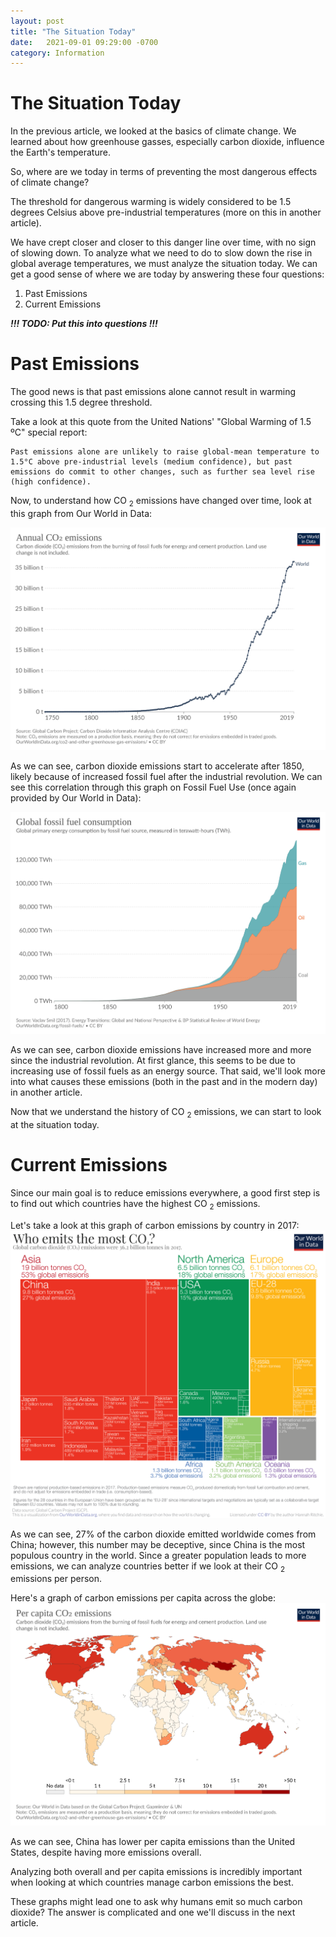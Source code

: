 ```yaml
---
layout: post
title: "The Situation Today"
date:   2021-09-01 09:29:00 -0700
category: Information
---
```

# The Situation Today
In the previous article, we looked at the basics of climate change.
We learned about how greenhouse gasses, especially carbon dioxide, influence the Earth's temperature.

So, where are we today in terms of preventing the most dangerous effects of climate change?

The threshold for dangerous warming is widely considered to be 1.5 degrees Celsius above pre-industrial temperatures (more on this in another article).

We have crept closer and closer to this danger line over time, with no sign of slowing down. To analyze what we need to do to slow down the rise in 
global average temperatures, we must analyze the situation today. We can get a good sense of where we are today by answering these four questions:
1. Past Emissions
1. Current Emissions

***!!! TODO: Put this into questions !!!***

# Past Emissions
The good news is that past emissions alone cannot result in warming crossing this 1.5 degree threshold.

Take a look at this quote from the United Nations' "Global Warming of 1.5 ºC" special report: 
```
Past emissions alone are unlikely to raise global-mean temperature to 1.5°C above pre-industrial levels (medium confidence), but past emissions do commit to other changes, such as further sea level rise (high confidence).
```

Now, to understand how CO
<sub>2</sub> 
emissions have changed over time, look at this graph from Our World in Data:

![Image not found](/assets/graphs/annual-co2-total.png)

As we can see, carbon dioxide emissions start to accelerate after 1850, likely because of increased fossil fuel after the industrial revolution. 
We can see this correlation through this graph on Fossil Fuel Use (once again provided by Our World in Data):

![Image not found](/assets/graphs/global-fossil-fuel-consumption.png)


As we can see, carbon dioxide emissions have increased more and more since the industrial revolution. At first glance, this seems to be due to increasing use of 
fossil fuels as an energy source. That said, we'll look more into what causes these emissions (both in the past and in the modern day) in another article.

Now that we understand the history of CO
<sub>2</sub>
emissions, we can start to look at the situation today.

# Current Emissions
Since our main goal is to reduce emissions everywhere, a good first step is to find out which countries have the highest CO
<sub>2</sub> 
emissions. 

Let's take a look at this graph of carbon emissions by country in 2017: 
![Image not found](/assets/graphs/co2-emissions-by-country-treemap.png)

As we can see, 27% of the carbon dioxide emitted worldwide comes from China; however, this number may be deceptive, since China is the most populous country 
in the world. Since a greater population leads to more emissions, we can analyze countries better if we look at their CO
<sub>2</sub>
emissions per person.

Here's a graph of carbon emissions per capita across the globe:
![Image not found](/assets/graphs/co2-emissions-per-capita.png)

As we can see, China has lower per capita emissions than the United States, despite having more emissions overall.

Analyzing both overall and per capita emissions is incredibly important when looking at which countries manage carbon emissions the best.

These graphs might lead one to ask why humans emit so much carbon dioxide? The answer is complicated and one we'll discuss in the next article.
